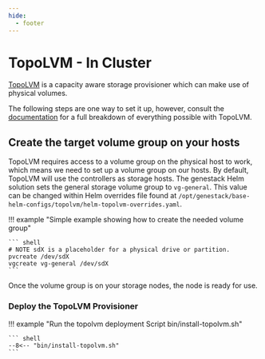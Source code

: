 ```yaml
---
hide:
  - footer
---
```


# TopoLVM - In Cluster

[TopoLVM](https://github.com/topolvm/topolvm) is a capacity aware storage provisioner which can make use of physical volumes.

The following steps are one way to set it up, however, consult the [documentation](https://github.com/topolvm/topolvm/blob/main/docs/getting-started.md) for a full breakdown of everything possible with TopoLVM.

## Create the target volume group on your hosts

TopoLVM requires access to a volume group on the physical host to work, which means we need to set up a volume group on our hosts. By default, TopoLVM will use the controllers as storage hosts. The genestack Helm solution sets the general storage volume group to `vg-general`. This value can be changed within Helm overrides file found at `/opt/genestack/base-helm-configs/topolvm/helm-topolvm-overrides.yaml`.

!!! example "Simple example showing how to create the needed volume group"

    ``` shell
    # NOTE sdX is a placeholder for a physical drive or partition.
    pvcreate /dev/sdX
    vgcreate vg-general /dev/sdX
    ```

Once the volume group is on your storage nodes, the node is ready for use.

### Deploy the TopoLVM Provisioner

!!! example "Run the topolvm deployment Script bin/install-topolvm.sh"

    ``` shell
    --8<-- "bin/install-topolvm.sh"
    ```
    

